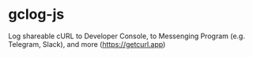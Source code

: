 # gclog-js
Log shareable cURL to Developer Console, to Messenging Program (e.g. Telegram, Slack), and more (https://getcurl.app)
